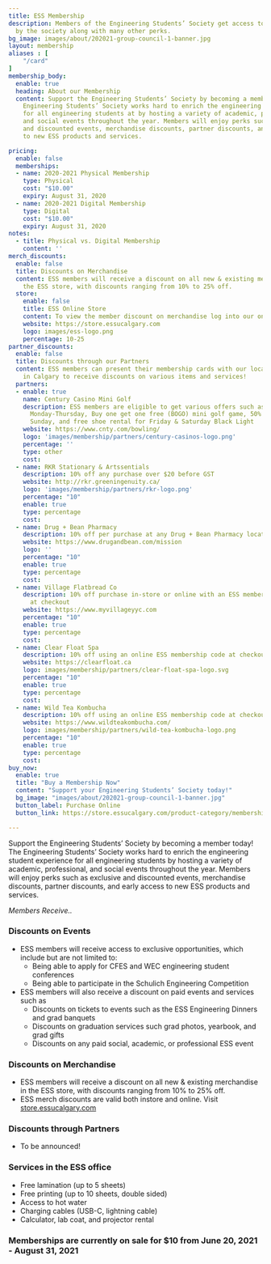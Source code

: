 ```yaml
---
title: ESS Membership
description: Members of the Engineering Students’ Society get access to events hosted
  by the society along with many other perks.
bg_image: images/about/202021-group-council-1-banner.jpg
layout: membership
aliases : [
    "/card"
]
membership_body:
  enable: true
  heading: About our Membership
  content: Support the Engineering Students’ Society by becoming a member today! The
    Engineering Students’ Society works hard to enrich the engineering student experience
    for all engineering students at by hosting a variety of academic, professional,
    and social events throughout the year. Members will enjoy perks such as exclusive
    and discounted events, merchandise discounts, partner discounts, and early access
    to new ESS products and services.

pricing:
  enable: false
  memberships:
  - name: 2020-2021 Physical Membership
    type: Physical
    cost: "$10.00"
    expiry: August 31, 2020
  - name: 2020-2021 Digital Membership
    type: Digital
    cost: "$10.00"
    expiry: August 31, 2020
notes:
  - title: Physical vs. Digital Membership
    content: ''
merch_discounts:
  enable: false
  title: Discounts on Merchandise
  content: ESS members will receive a discount on all new & existing merchandise in
    the ESS store, with discounts ranging from 10% to 25% off.
  store:
    enable: false
    title: ESS Online Store
    content: To view the member discount on merchandise log into our online store with your membership.
    website: https://store.essucalgary.com
    logo: images/ess-logo.png
    percentage: 10-25
partner_discounts:
  enable: false
  title: Discounts through our Partners
  content: ESS members can present their membership cards with our local partners
    in Calgary to receive discounts on various items and services!
  partners:
  - enable: true
    name: Century Casino Mini Golf
    description: ESS members are eligible to get various offers such as $4 games on
      Monday-Thursday, Buy one get one free (BOGO) mini golf game, 50% off lanes on
      Sunday, and free shoe rental for Friday & Saturday Black Light
    website: https://www.cnty.com/bowling/
    logo: 'images/membership/partners/century-casinos-logo.png'
    percentage: ''
    type: other
    cost: 
  - name: RKR Stationary & Artssentials
    description: 10% off any purchase over $20 before GST
    website: http://rkr.greeningenuity.ca/
    logo: 'images/membership/partners/rkr-logo.png'
    percentage: "10"
    enable: true
    type: percentage
    cost: 
  - name: Drug + Bean Pharmacy
    description: 10% off per purchase at any Drug + Bean Pharmacy location
    website: https://www.drugandbean.com/mission
    logo: ''
    percentage: "10"
    enable: true
    type: percentage
    cost: 
  - name: Village Flatbread Co
    description: 10% off purchase in-store or online with an ESS membership code
      at checkout
    website: https://www.myvillageyyc.com
    percentage: "10"
    enable: true
    type: percentage
    cost: 
  - name: Clear Float Spa
    description: 10% off using an online ESS membership code at checkout
    website: https://clearfloat.ca
    logo: images/membership/partners/clear-float-spa-logo.svg
    percentage: "10"
    enable: true
    type: percentage
    cost: 
  - name: Wild Tea Kombucha
    description: 10% off using an online ESS membership code at checkout
    website: https://www.wildteakombucha.com/
    logo: images/membership/partners/wild-tea-kombucha-logo.png
    percentage: "10"
    enable: true
    type: percentage
    cost: 
buy_now:
  enable: true
  title: "Buy a Membership Now"
  content: "Support your Engineering Students’ Society today!"
  bg_image: "images/about/202021-group-council-1-banner.jpg"
  button_label: Purchase Online
  button_link: https://store.essucalgary.com/product-category/memberships/

---
```

Support the Engineering Students’ Society by becoming a member today! The Engineering Students’ Society works hard to enrich the engineering student experience for all engineering students by hosting a variety of academic, professional, and social events throughout the year. Members will enjoy perks such as exclusive and discounted events, merchandise discounts, partner discounts, and early access to new ESS products and services.

*Members Receive..*

### Discounts on Events
- ESS members will receive access to exclusive opportunities, which include but are not limited to:
  - Being able to apply for CFES and WEC engineering student conferences
  - Being able to participate in the Schulich Engineering Competition
- ESS members will also receive a discount on paid events and services such as
  - Discounts on tickets to events such as the ESS Engineering Dinners and grad banquets
  - Discounts on graduation services such grad photos, yearbook, and grad gifts
  - Discounts on any paid social, academic, or professional ESS event

### Discounts on Merchandise
- ESS members will receive a discount on all new & existing merchandise in the ESS store, with discounts ranging from 10% to 25% off.
- ESS merch discounts are valid both instore and online. Visit [store.essucalgary.com](store.essucalgary.com)

### Discounts through Partners
- To be announced!

### Services in the ESS office
- Free lamination (up to 5 sheets) 
- Free printing (up to 10 sheets, double sided) 
- Access to hot water 
- Charging cables (USB-C, lightning cable) 
- Calculator, lab coat, and projector rental


### Memberships are currently on sale for $10 from June 20, 2021 - August 31, 2021
